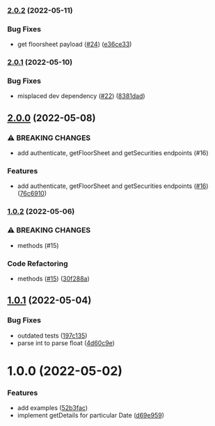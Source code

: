 ### [2.0.2](https://github.com/rpidanny/nepse.js/compare/v2.0.1...v2.0.2) (2022-05-11)


### Bug Fixes

* get floorsheet payload ([#24](https://github.com/rpidanny/nepse.js/issues/24)) ([e36ce33](https://github.com/rpidanny/nepse.js/commit/e36ce331d18a507d3455afd6255e4912d74f02ac))

### [2.0.1](https://github.com/rpidanny/nepse.js/compare/v2.0.0...v2.0.1) (2022-05-10)


### Bug Fixes

* misplaced dev dependency ([#22](https://github.com/rpidanny/nepse.js/issues/22)) ([8381dad](https://github.com/rpidanny/nepse.js/commit/8381dad0b7f2e168f480c9312a47ba26ce6fd06c))

## [2.0.0](https://github.com/rpidanny/nepse.js/compare/v1.0.2...v2.0.0) (2022-05-08)


### ⚠ BREAKING CHANGES

* add authenticate, getFloorSheet and getSecurities endpoints (#16)

### Features

* add authenticate, getFloorSheet and getSecurities endpoints ([#16](https://github.com/rpidanny/nepse.js/issues/16)) ([76c6910](https://github.com/rpidanny/nepse.js/commit/76c69104290b530b9853ac0325e740261d19ace6))

### [1.0.2](https://github.com/rpidanny/nepse.js/compare/v1.0.1...v1.0.2) (2022-05-06)


### ⚠ BREAKING CHANGES

* methods (#15)

### Code Refactoring

* methods ([#15](https://github.com/rpidanny/nepse.js/issues/15)) ([30f288a](https://github.com/rpidanny/nepse.js/commit/30f288a09f4991308845aac4781bd42ccce463b8))

## [1.0.1](https://github.com/rpidanny/nepse.js/compare/v1.0.0...v1.0.1) (2022-05-04)


### Bug Fixes

* outdated tests ([197c135](https://github.com/rpidanny/nepse.js/commit/197c13556b82c2860f59fa612b329a47f96c9cff))
* parse int to parse float ([4d60c9e](https://github.com/rpidanny/nepse.js/commit/4d60c9e4417f34ee1825fd9b46aff22d1affffd3))

# 1.0.0 (2022-05-02)


### Features

* add examples ([52b3fac](https://github.com/rpidanny/nepse.js/commit/52b3fac633570ed64f5527398e453992bc920a4b))
* implement getDetails for particular Date ([d69e959](https://github.com/rpidanny/nepse.js/commit/d69e9592ac9fd3c05dec2aec2e198eb13be86e88))
